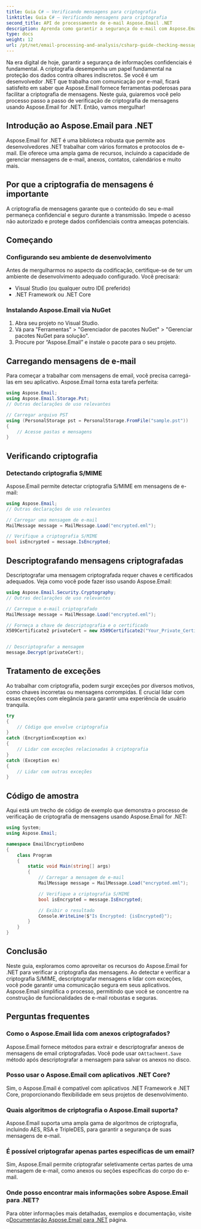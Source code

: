 ```yaml
---
title: Guia C# – Verificando mensagens para criptografia
linktitle: Guia C# – Verificando mensagens para criptografia
second_title: API de processamento de e-mail Aspose.Email .NET
description: Aprenda como garantir a segurança do e-mail com Aspose.Email for .NET. Verifique a criptografia, descriptografe mensagens e muito mais.
type: docs
weight: 12
url: /pt/net/email-processing-and-analysis/csharp-guide-checking-messages-for-encryption/
---
```


Na era digital de hoje, garantir a segurança de informações confidenciais é fundamental. A criptografia desempenha um papel fundamental na proteção dos dados contra olhares indiscretos. Se você é um desenvolvedor .NET que trabalha com comunicação por e-mail, ficará satisfeito em saber que Aspose.Email fornece ferramentas poderosas para facilitar a criptografia de mensagens. Neste guia, guiaremos você pelo processo passo a passo de verificação de criptografia de mensagens usando Aspose.Email for .NET. Então, vamos mergulhar!

## Introdução ao Aspose.Email para .NET

Aspose.Email for .NET é uma biblioteca robusta que permite aos desenvolvedores .NET trabalhar com vários formatos e protocolos de e-mail. Ele oferece uma ampla gama de recursos, incluindo a capacidade de gerenciar mensagens de e-mail, anexos, contatos, calendários e muito mais.

## Por que a criptografia de mensagens é importante

A criptografia de mensagens garante que o conteúdo do seu e-mail permaneça confidencial e seguro durante a transmissão. Impede o acesso não autorizado e protege dados confidenciais contra ameaças potenciais.

## Começando

### Configurando seu ambiente de desenvolvimento

Antes de mergulharmos no aspecto da codificação, certifique-se de ter um ambiente de desenvolvimento adequado configurado. Você precisará:

- Visual Studio (ou qualquer outro IDE preferido)
- .NET Framework ou .NET Core

### Instalando Aspose.Email via NuGet

1. Abra seu projeto no Visual Studio.
2. Vá para "Ferramentas" > "Gerenciador de pacotes NuGet" > "Gerenciar pacotes NuGet para solução".
3. Procure por “Aspose.Email” e instale o pacote para o seu projeto.

## Carregando mensagens de e-mail

Para começar a trabalhar com mensagens de email, você precisa carregá-las em seu aplicativo. Aspose.Email torna esta tarefa perfeita:

```csharp
using Aspose.Email;
using Aspose.Email.Storage.Pst;
// Outras declarações de uso relevantes

// Carregar arquivo PST
using (PersonalStorage pst = PersonalStorage.FromFile("sample.pst"))
{
    // Acesse pastas e mensagens
}
```

## Verificando criptografia

### Detectando criptografia S/MIME

Aspose.Email permite detectar criptografia S/MIME em mensagens de e-mail:

```csharp
using Aspose.Email;
// Outras declarações de uso relevantes

// Carregar uma mensagem de e-mail
MailMessage message = MailMessage.Load("encrypted.eml");

// Verifique a criptografia S/MIME
bool isEncrypted = message.IsEncrypted;
```

## Descriptografando mensagens criptografadas

Descriptografar uma mensagem criptografada requer chaves e certificados adequados. Veja como você pode fazer isso usando Aspose.Email:

```csharp
using Aspose.Email.Security.Cryptography;
// Outras declarações de uso relevantes

// Carregue o e-mail criptografado
MailMessage message = MailMessage.Load("encrypted.eml");

// Forneça a chave de descriptografia e o certificado
X509Certificate2 privateCert = new X509Certificate2("Your_Private_Certificate_File" );


// Descriptografar a mensagem
message.Decrypt(privateCert);
```

## Tratamento de exceções

Ao trabalhar com criptografia, podem surgir exceções por diversos motivos, como chaves incorretas ou mensagens corrompidas. É crucial lidar com essas exceções com elegância para garantir uma experiência de usuário tranquila.

```csharp
try
{
    // Código que envolve criptografia
}
catch (EncryptionException ex)
{
    // Lidar com exceções relacionadas à criptografia
}
catch (Exception ex)
{
    // Lidar com outras exceções
}
```

## Código de amostra

Aqui está um trecho de código de exemplo que demonstra o processo de verificação de criptografia de mensagens usando Aspose.Email for .NET:

```csharp
using System;
using Aspose.Email;

namespace EmailEncryptionDemo
{
    class Program
    {
        static void Main(string[] args)
        {
            // Carregar a mensagem de e-mail
            MailMessage message = MailMessage.Load("encrypted.eml");

            // Verifique a criptografia S/MIME
            bool isEncrypted = message.IsEncrypted;

            // Exibir o resultado
            Console.WriteLine($"Is Encrypted: {isEncrypted}");
        }
    }
}
```

## Conclusão

Neste guia, exploramos como aproveitar os recursos do Aspose.Email for .NET para verificar a criptografia das mensagens. Ao detectar e verificar a criptografia S/MIME, descriptografar mensagens e lidar com exceções, você pode garantir uma comunicação segura em seus aplicativos. Aspose.Email simplifica o processo, permitindo que você se concentre na construção de funcionalidades de e-mail robustas e seguras.

## Perguntas frequentes

### Como o Aspose.Email lida com anexos criptografados?

 Aspose.Email fornece métodos para extrair e descriptografar anexos de mensagens de email criptografadas. Você pode usar o`Attachment.Save` método após descriptografar a mensagem para salvar os anexos no disco.

### Posso usar o Aspose.Email com aplicativos .NET Core?

Sim, o Aspose.Email é compatível com aplicativos .NET Framework e .NET Core, proporcionando flexibilidade em seus projetos de desenvolvimento.

### Quais algoritmos de criptografia o Aspose.Email suporta?

Aspose.Email suporta uma ampla gama de algoritmos de criptografia, incluindo AES, RSA e TripleDES, para garantir a segurança de suas mensagens de e-mail.

### É possível criptografar apenas partes específicas de um email?

Sim, Aspose.Email permite criptografar seletivamente certas partes de uma mensagem de e-mail, como anexos ou seções específicas do corpo do e-mail.

### Onde posso encontrar mais informações sobre Aspose.Email para .NET?

 Para obter informações mais detalhadas, exemplos e documentação, visite o[Documentação Aspose.Email para .NET](https://reference.aspose.com/email/net) página.